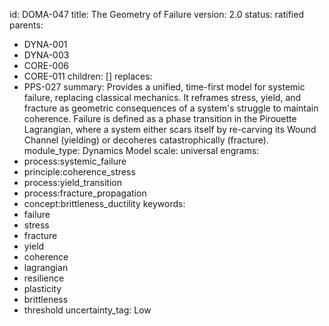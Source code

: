 id: DOMA-047
title: The Geometry of Failure
version: 2.0
status: ratified
parents:
- DYNA-001
- DYNA-003
- CORE-006
- CORE-011
children: []
replaces:
- PPS-027
summary: Provides a unified, time-first model for systemic failure, replacing classical
  mechanics. It reframes stress, yield, and fracture as geometric consequences of
  a system's struggle to maintain coherence. Failure is defined as a phase transition
  in the Pirouette Lagrangian, where a system either scars itself by re-carving its
  Wound Channel (yielding) or decoheres catastrophically (fracture).
module_type: Dynamics Model
scale: universal
engrams:
- process:systemic_failure
- principle:coherence_stress
- process:yield_transition
- process:fracture_propagation
- concept:brittleness_ductility
keywords:
- failure
- stress
- fracture
- yield
- coherence
- lagrangian
- resilience
- plasticity
- brittleness
- threshold
uncertainty_tag: Low